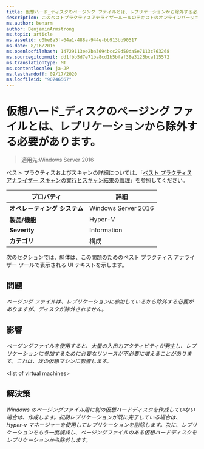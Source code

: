 ```yaml
---
title: 仮想ハード_ディスクのページング ファイルとは、レプリケーションから除外する必要があります。
description: このベストプラクティスアナライザールールのテキストのオンラインバージョン。
ms.author: benarm
author: BenjaminArmstrong
ms.topic: article
ms.assetid: c0be8a5f-64a1-488a-944e-bb913bb90517
ms.date: 8/16/2016
ms.openlocfilehash: 14729113ee2ba3694bcc29d50da5e7113c763268
ms.sourcegitcommit: dd1fbb5d7e71ba8cd1b5bfaf38e3123bca115572
ms.translationtype: MT
ms.contentlocale: ja-JP
ms.lasthandoff: 09/17/2020
ms.locfileid: "90746567"
---
```

# <a name="virtual-hard-disks-with-paging-files-should-be-excluded-from-replication"></a>仮想ハード_ディスクのページング ファイルとは、レプリケーションから除外する必要があります。

>適用先:Windows Server 2016

ベスト プラクティスおよびスキャンの詳細については、「[ベスト プラクティス アナライザー スキャンの実行とスキャン結果の管理](https://go.microsoft.com/fwlink/p/?LinkID=223177)」を参照してください。

|プロパティ|詳細|
|-|-|
|**オペレーティング システム**|Windows Server 2016|
|**製品/機能**|Hyper-V|
|**Severity**|Information|
|**カテゴリ**|構成|

次のセクションでは、斜体は、この問題のためのベスト プラクティス アナライザー ツールで表示される UI テキストを示します。

## <a name="issue"></a>問題
*ページング ファイルは、レプリケーションに参加しているから除外する必要がありますが、ディスクが除外されません。*

## <a name="impact"></a>影響
*ページングファイルを使用すると、大量の入出力アクティビティが発生し、レプリケーションに参加するために必要なリソースが不必要に増えることがあります。これは、次の仮想マシンに影響します。*

\<list of virtual machines>

## <a name="resolution"></a>解決策
*Windows のページングファイル用に別の仮想ハードディスクを作成していない場合は、作成します。初期レプリケーションが既に完了している場合は、Hyper-v マネージャーを使用してレプリケーションを削除します。次に、レプリケーションをもう一度構成し、ページングファイルのある仮想ハードディスクをレプリケーションから除外します。*



